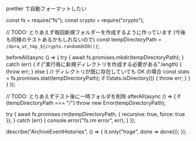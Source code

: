 prettier で自動フォーマットしたい

const fs = require("fs");
const crypto = require("crypto");

// TODO: とりあえず毎回新規フォルダーを作成するように作っています (今後も同様のテストあるかもしれないので)
const tempDirectoryPath = `/dora_ut_tmp_${crypto.randomUUID()}`;

beforeAll(async () => {
try {
await fs.promises.mkdir(tempDirectoryPath);
} catch (err) {
if ("実行毎に新規ディレクトリを作成する必要がある".length) {
throw err;
} else {
// ディレクトリが既に存在していても OK の場合
const stats = fs.promises.stat(tempDirectoryPath);
if (!stats.isDirectory()) {
throw err;
}
}
}
});

// TODO: とりあえずテスト後に一時フォルダを削除
afterAll(async () => {
if (tempDirectoryPath === "/") throw new Error(tempDirectoryPath);

try {
await fs.promises.rm(tempDirectoryPath, { recursive: true, force: true });
} catch (err) {
console.error("fs.rm error", err);
}
});

describe("ArchiveEventHistories", () => {
it.only("hoge", done => done());
});
